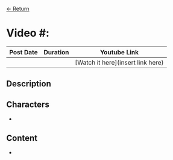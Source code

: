 [← Return](../videos)

# Video #<!-- insert number of the video -->: <!-- insert video title -->
  |Post Date   | Duration | Youtube Link |
  |------------|----------|-------------|
  | <!-- insert post dates --> | <!-- insert duration here --> | [Watch it here](insert link here)


## Description
<!-- insert video description, if there is none simply state there isn't one. -->

## Characters
* <!-- insert the characters in the video, put `around` their names, and put a short description of what they do -->

## Content 
* <!-- insert the content of the video, every major detail in chronological order in the video, include everything of note -->
                                                                   
  <!-- and any names must have a `around` them. -->  
  <!-- these symbols imply a comment only seen in the code, remove them from the file once finished. -->
